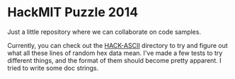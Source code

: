 # HackMIT Puzzle 2014

Just a little repository where we can collaborate on code samples.

Currently, you can check out the [HACK-ASCII](/HACK-ASCII) directory to 
try and figure out what all these lines of random hex data mean. I've 
made a few tests to try different things, and the format of them should
become pretty apparent. I tried to write some doc strings.
